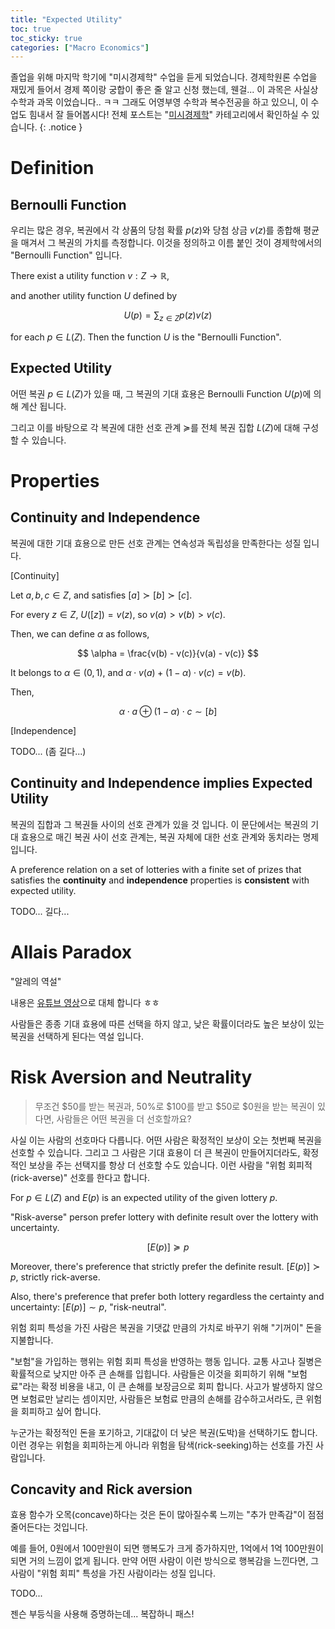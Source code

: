 ```yaml
---
title: "Expected Utility"
toc: true
toc_sticky: true
categories: ["Macro Economics"]
---
```


졸업을 위해 마지막 학기에 "미시경제학" 수업을 듣게 되었습니다.
경제학원론 수업을 재밌게 들어서 경제 쪽이랑 궁합이 좋은 줄 알고 신청 했는데, 웬걸... 이 과목은 사실상 수학과 과목 이었습니다.. ㅋㅋ
그래도 어영부영 수학과 복수전공을 하고 있으니, 이 수업도 힘내서 잘 들어봅시다!
전체 포스트는 "[미시경제학](/categories/micro-economics)" 카테고리에서 확인하실 수 있습니다.
{: .notice }

# Definition

## Bernoulli Function

우리는 많은 경우, 복권에서 각 상품의 당첨 확률 $p(z)$와 당첨 상금 $v(z)$를 종합해 평균을 매겨서 그 복권의 가치를 측정합니다. 이것을 정의하고 이름 붙인 것이 경제학에서의 "Bernoulli Function" 입니다.

<div class="definition" markdown="1">

There exist a utility function $v: Z \rightarrow \mathbb{R}$,

and another utility function $U$ defined by

$$
U(p) = \sum_{z \in Z} p(z) v(z)
$$

for each $p \in L(Z)$. Then the function $U$ is the "Bernoulli Function".

</div>

## Expected Utility

<div class="definition" markdown="1">

어떤 복권 $p \in L(Z)$가 있을 때, 그 복권의 기대 효용은 Bernoulli Function $U(p)$에 의해 계산 됩니다.

그리고 이를 바탕으로 각 복권에 대한 선호 관계 $\succcurlyeq$를 전체 복권 집합 $L(Z)$에 대해 구성할 수 있습니다.

</div>

# Properties

## Continuity and Independence

복권에 대한 기대 효용으로 만든 선호 관계는 연속성과 독립성을 만족한다는 성질 입니다.

<div class="proof" markdown="1">

[Continuity]

Let $a, b, c \in Z$, and satisfies $[a] \succ [b] \succ [c]$.

For every $z \in Z$, $U([z]) = v(z)$, so $v(a) > v(b) > v(c)$.

Then, we can define $\alpha$ as follows,

$$
\alpha = \frac{v(b) - v(c)}{v(a) - v(c)}
$$

It belongs to $\alpha \in (0, 1)$, and $\alpha \cdot v(a) + (1 - \alpha) \cdot v(c) = v(b)$.

Then,

$$
\alpha \cdot a \oplus (1 - \alpha) \cdot c \sim [b]
$$

</div>

<div class="proof" markdown="1">

[Independence]

TODO... (좀 길다...)

</div>

## Continuity and Independence implies Expected Utility

복권의 집합과 그 복권들 사이의 선호 관계가 있을 것 입니다.
이 문단에서는 복권의 기대 효용으로 매긴 복권 사이 선호 관계는, 복권 자체에 대한 선호 관계와 동치라는 명제 입니다.

<div class="theorem" markdown="1">

A preference relation on a set of lotteries with a finite set of prizes that satisfies the **continuity** and **independence** properties is **consistent** with expected utility.

</div>

<div class="proof" markdown="1">

TODO... 길다...

</div>

# Allais Paradox

"알레의 역설"

내용은 [유튜브 영상](https://youtu.be/nvQF5dWu8-Q?si=c2FEOH60Av1mTU9P)으로 대체 합니다 ㅎㅎ

사람들은 종종 기대 효용에 따른 선택을 하지 않고, 낮은 확률이더라도 높은 보상이 있는 복권을 선택하게 된다는 역설 입니다.


# Risk Aversion and Neutrality

> 무조건 $50를 받는 복권과, 50%로 $100를 받고 $50로 $0원을 받는 복권이 있다면, 사람들은 어떤 복권을 더 선호할까요?

사실 이는 사람의 선호마다 다릅니다. 어떤 사람은 확정적인 보상이 오는 첫번째 복권을 선호할 수 있습니다. 그리고 그 사람은 기대 효용이 더 큰 복권이 만들어지더라도, 확정적인 보상을 주는 선택지를 항상 더 선호할 수도 있습니다. 이런 사람을 "위험 회피적(rick-averse)" 선호를 한다고 합니다.

<div class="definition" markdown="1">

For $p \in L(Z)$ and $E(p)$ is an expected utility of the given lottery $p$.

"Risk-averse" person prefer lottery with definite result over the lottery with uncertainty.

$$
[E(p)] \succcurlyeq p
$$

Moreover, there's preference that strictly prefer the definite result. $[E(p)] \succ p$, strictly rick-averse.

Also, there's preference that prefer both lottery regardless the certainty and uncertainty: $[E(p)] \sim p$, "risk-neutral".

</div>

위험 회피 특성을 가진 사람은 복권을 기댓값 만큼의 가치로 바꾸기 위해 "기꺼이" 돈을 지불합니다.

"보험"을 가입하는 행위는 위험 회피 특성을 반영하는 행동 입니다. 교통 사고나 질병은 확률적으로 낮지만 아주 큰 손해를 입힙니다. 사람들은 이것을 회피하기 위해 "보험료"라는 확정 비용을 내고, 이 큰 손해를 보장금으로 회피 합니다. 사고가 발생하지 않으면 보험료만 날리는 셈이지만, 사람들은 보험료 만큼의 손해를 감수하고서라도, 큰 위험을 회피하고 싶어 합니다.

누군가는 확정적인 돈을 포기하고, 기대값이 더 낮은 복권(도박)을 선택하기도 합니다. 이런 경우는 위험을 회피하는게 아니라 위험을 탐색(rick-seeking)하는 선호를 가진 사람입니다.

## Concavity and Rick aversion

효용 함수가 오목(concave)하다는 것은 돈이 많아질수록 느끼는 "추가 만족감"이 점점 줄어든다는 것입니다.

예를 들어, 0원에서 100만원이 되면 행복도가 크게 증가하지만, 1억에서 1억 100만원이 되면 거의 느낌이 없게 됩니다. 만약 어떤 사람이 이런 방식으로 행복감을 느낀다면, 그 사람이 "위험 회피" 특성을 가진 사람이라는 성질 입니다.

<div class="proof" markdown="1">


TODO...

젠슨 부등식을 사용해 증명하는데... 복잡하니 패스!

</div>

